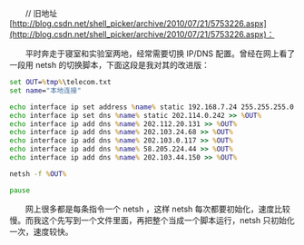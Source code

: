 　　// 旧地址 [http://blog.csdn.net/shell_picker/archive/2010/07/21/5753226.aspx](http://blog.csdn.net/shell_picker/archive/2010/07/21/5753226.aspx)：

　　平时奔走于寝室和实验室两地，经常需要切换 IP/DNS 配置。曾经在网上看了一段用 netsh 的切换脚本，下面这段是我对其的改进版：

``` {.bat .numberLines}
set OUT=%tmp%\telecom.txt
set name="本地连接"

echo interface ip set address %name% static 192.168.7.24 255.255.255.0 192.168.7.1 0 > %OUT%
echo interface ip set dns %name% static 202.114.0.242 >> %OUT%
echo interface ip add dns %name% 202.112.20.131 >> %OUT%
echo interface ip add dns %name% 202.103.24.68 >> %OUT%
echo interface ip add dns %name% 202.103.0.117 >> %OUT%
echo interface ip add dns %name% 58.205.224.44 >> %OUT%
echo interface ip add dns %name% 202.103.44.150 >> %OUT%

netsh -f %OUT%

pause
```

　　网上很多都是每条指令一个 netsh ，这样 netsh 每次都要初始化，速度比较慢。而我这个先写到一个文件里面，再把整个当成一个脚本运行，netsh 只初始化一次，速度较快。
